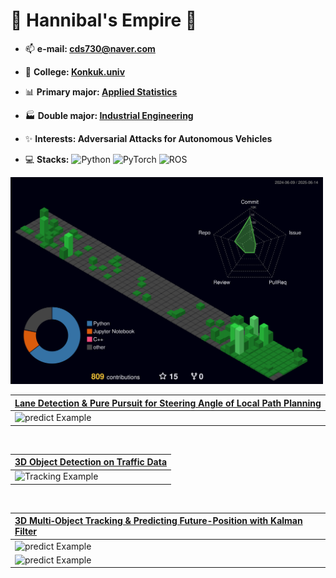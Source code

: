 
<!--
![Visitor Badge](https://visitor-badge.laobi.icu/badge?page_id=Hannibal730.Hannibal730)
-->

# 👑 Hannibal's Empire 👑

- 📫 **e-mail:  cds730@naver.com**

- 🏫 **College:  [Konkuk.univ](https://www.konkuk.ac.kr/konkuk/index.do)**

- 📊 **Primary major:  [Applied Statistics](https://stat.konkuk.ac.kr/stat/index.do)**
- 🏭 **Double major:  [Industrial Engineering](https://kies.konkuk.ac.kr/kies/index.do)**

- ✨ **Interests:  Adversarial Attacks for Autonomous Vehicles**

- 💻 **Stacks:** ![Python](https://img.shields.io/badge/Python-3776AB?style=for-the-badge&logo=Python&logoColor=white)
![PyTorch](https://img.shields.io/badge/PyTorch-EE4C2C?style=for-the-badge&logo=PyTorch&logoColor=white)
![ROS](https://img.shields.io/badge/ROS-22314E?style=for-the-badge&logo=ROS&logoColor=white) 






<img src="./profile-3d-contrib/profile-night-green.svg" width="500" />


 
<br>

| [Lane Detection & Pure Pursuit for Steering Angle of Local Path Planning](https://github.com/Hannibal730/SlidingWindow-LaneDetection-PurePursuit) |
| :-------------------------------------------------------------------------------------------- |
| <img src="https://github.com/user-attachments/assets/8636e5e5-9f0b-404a-b9ab-b0bb32dffca7" width="500" alt="predict Example" /> |


<br>

| [3D Object Detection on Traffic Data](https://github.com/Hannibal730/nuScenes-3D-Detect-Track-Predict_ws) |
| :-------------------------------------------------------------------------------------------- |
| <img src="https://github.com/user-attachments/assets/2f300088-fca3-4832-b1d4-dda7380f6602" width="500" alt="Tracking Example" /> |

<br>

| [3D Multi‑Object Tracking & Predicting Future-Position with Kalman Filter](https://github.com/Hannibal730/nuScenes-3D-Detect-Track-Predict_ws) |
| :-------------------------------------------------------------------------------------------- |
| <img src="https://github.com/user-attachments/assets/99a2b9df-4cf4-4fdb-9738-3ba760bf70b9" width="500" alt="predict Example" /> |
| <img src="https://github.com/user-attachments/assets/38ec7578-6955-4c19-8250-30364f4f99ec" width="500" alt="predict Example" /> |


<!--

![Image](https://github.com/user-attachments/assets/8636e5e5-9f0b-404a-b9ab-b0bb32dffca7)
![Image](https://github.com/user-attachments/assets/0b65b857-051b-4677-9284-66a6822da7af)
![Image](https://github.com/user-attachments/assets/45a4bb4e-2693-4ca1-a9e5-62a8b052d0e3)


![Hannibal's GitHub stats](https://github-readme-stats.vercel.app/api?username=Hannibal730&show_icons=true&count_private=true&theme=radical)

![](./profile-3d-contrib/profile-green-animate.svg)

![OpenCV](https://img.shields.io/badge/opencv-5C3EE8?style=for-the-badge&logo=opencv&logoColor=white)

-->




